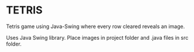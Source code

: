 # TETRIS
Tetris game using Java-Swing where every row cleared reveals an image.

Uses Java Swing library. Place images in project folder and .java files in src folder.
